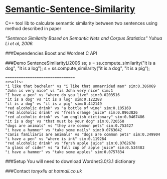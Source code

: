 [Semantic-Sentence-Similarity](http://xxinl.github.io/semantic-similarity)
===================
C++ tool lib to calculate semantic similarity between two sentences using method described in paper 

*"Sentence Similarity Based on Semantic Nets and Corpus Statistics" Yuhua Li et al, 2006.*


###Dependencies
Boost and Wordnet C API


###Demo
    SentenceSimilarityLi2006 ss;
    s = ss.compute_similarity("it is a dog", "it is a log");
    s = ss.compute_similarity("it is a dog", "it is a pig");
    
    ===============================
    results:
    "i like that bachelor" vs "i like that unmarrided man" sim:0.386069
    "John is very nice" vs "is John very nice" sim:1
    "I have a pen" vs "where do you live" sim:0.0203516
    "it is a dog" vs "it is a log" sim:0.122288
    "it is a dog" vs "it is a pig" sim:0.442149
    "red alcoholic drink" vs "a bottle of wine" sim:0.105169
    "red alcoholic drink" vs "fresh orange juice" sim:0.0963826
    "red alcoholic drink" vs "an english dictionary" sim:0.0467486
    "it is a dog" vs "that must be your dog" sim:0.720558
    "dogs are animals" vs "they are common pets" sim:0.753427
    "i have a hammer" vs "take some nails" sim:0.0763042
    "canis familiaris are animals" vs "dogs are common pets" sim:0.349904
    "i have a pen" vs "where is ink" sim:0.119264
    "red alcoholic drink" vs "fersh apple juice" sim:0.0762678
    "a glass of cider" vs "a full cup of apple juice" sim:0.534483
    "i have a hammer" vs "take some apples" sim:0.0757834
	
	
###Setup
You will need to download Wordnet3.0/3.1 dictionary
    
    
###Contact
*tonyxliu at hotmail.co.uk*

